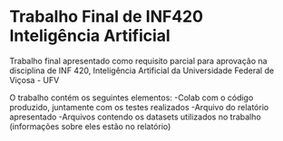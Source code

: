 # Trabalho Final de INF420 Inteligência Artificial
Trabalho final apresentado como requisito parcial para aprovação na disciplina de INF 420, Inteligência Artificial da Universidade Federal de Viçosa - UFV

O trabalho contém os seguintes elementos:
-Colab com o código produzido, juntamente com os testes realizados
-Arquivo do relatório apresentado
-Arquivos contendo os datasets utilizados no trabalho (informações sobre eles estão no relatório)

